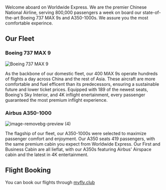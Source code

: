 
Welcome aboard on Worldwide Express. We are the premier Chinese National Airline, serving 800,000 passengers a week on board our state-of-the-art Boeing 737 MAX 9s and A350-1000s. We assure you the most comfortable experince. 

## Our Fleet

### Boeing 737 MAX 9

![Boeing 737 MAX 9](https://github.com/lawrencep2026/TestSite/assets/145371373/2ebef3cd-031e-4807-8554-240352cf980a)

As the backbone of our domestic fleet, our 400 MAX 9s operate hundreds of flights a day across China and the rest of Asia. These aircraft are more comfortable and fuel efficent than its predecessors, ensuring a sustainable future and lower ticket prices. Equipped with 189 of the newest seats, Boeing's Sky Interior, and 4K inflight enertainment, every passenger guaranteed the most premium inflight experience.

### Airbus A350-1000

![image-removebg-preview (4)](https://github.com/lawrencep2026/TestSite/assets/145371373/13729abc-049c-4a25-a008-227fe9edb4e1)

The flagship of our fleet, our A350-1000s were selected to maximize passenger comfort and enjoyment. Our A350 seats 419 passengers, with the same premium cabin you expect from Worldwide Express. Our First and Business Cabin are all lieflat, with our A350s featuring Airbus' Airspace cabin and the latest in 4K entertainment. 

## Flight Booking
You can book our flights through <a href="https://myfly.club/nav-search" target="_blank">myfly.club</a>
